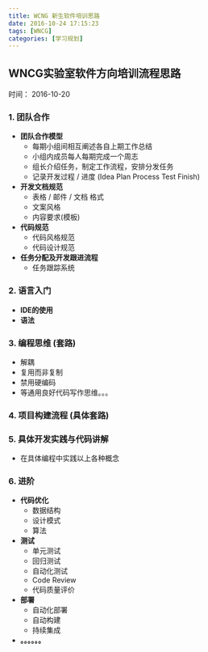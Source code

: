 ```yaml
---
title: WCNG 新生软件培训思路
date: 2016-10-24 17:15:23
tags: [WNCG]
categories: [学习规划]
---
```


## WNCG实验室软件方向培训流程思路

时间： 2016-10-20


### 1. **团队合作**

* **团队合作模型**  
    * 每期小组间相互阐述各自上期工作总结  
    * 小组内成员每人每期完成一个周志  
    * 组长介绍任务，制定工作流程，安排分发任务  
    * 记录开发过程 / 进度 (Idea Plan Process Test Finish)  
* **开发文档规范**  
    * 表格 / 邮件 / 文档 格式  
    * 文案风格  
    * 内容要求(模板)  
* **代码规范**  
    * 代码风格规范  
    * 代码设计规范  
* **任务分配及开发跟进流程**
    * 任务跟踪系统

<!--more-->

### 2. **语言入门**  

* **IDE的使用**  
* **语法**  


### 3. **编程思维 (套路)**

* 解耦  
* 复用而非复制  
* 禁用硬编码
* 等通用良好代码写作思维。。。

### 4. **项目构建流程 (具体套路)**

### 5. **具体开发实践与代码讲解**

* 在具体编程中实践以上各种概念  


### 6. **进阶**

* **代码优化**
    * 数据结构  
    * 设计模式  
    * 算法  
* **测试**  
    * 单元测试  
    * 回归测试  
    * 自动化测试  
    * Code Review  
    * 代码质量评价  
* **部署**
    * 自动化部署  
    * 自动构建  
    * 持续集成  
* **。。。。。。**